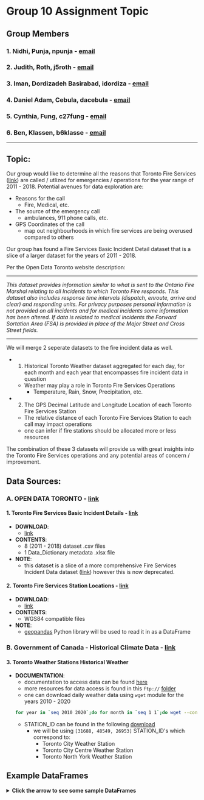 # Group 10 Assignment Topic

## Group Members

### 1. Nidhi, Punja, npunja - [email](npunja@uwaterloo.ca)
### 2. Judith, Roth, j5roth - [email](j5roth@uwaterloo.ca)
### 3. Iman, Dordizadeh Basirabad, idordiza - [email](idordiza@uwaterloo.ca)
### 4. Daniel Adam, Cebula, dacebula - [email](dacebula@uwaterloo.ca)
### 5. Cynthia, Fung, c27fung - [email](c27fung@uwaterloo.ca)
### 6. Ben, Klassen, b6klasse - [email](b6klasse@uwaterloo.ca)
___

## Topic:

Our group would like to determine all the reasons that Toronto Fire Services ([link](https://www.toronto.ca/fire-services)) are called / utlized for emergencies / operations for the year range of 2011 - 2018.  Potential avenues for data exploration are:
- Reasons for the call
    - Fire, Medical, etc.
- The source of the emergency call
    - ambulances, 911 phone calls, etc.
- GPS Coordinates of the call
    - map out neighbourhoods in which fire services are being overused compared to others

Our group has found a Fire Services Basic Incident Detail dataset that is a slice of a larger dataset for the years of 2011 - 2018.  

Per the Open Data Toronto website description:

<hr>
<quote>
    <em>
    This dataset provides information similar to what is sent to the Ontario Fire Marshal relating to all Incidents to which Toronto Fire responds. This dataset also includes response time intervals (dispatch, enroute, arrive and clear) and responding units. For privacy purposes personal information is not provided on all incidents and for medical incidents some information has been altered. If data is related to medical incidents the Forward Sortation Area (FSA) is provided in place of the Major Street and Cross Street fields.
    </em>
</quote>
<hr>

We will merge 2 seperate datasets to the fire incident data as well.
- 1. Historical Toronto Weather dataset aggregated for each day, for each month and each year that encompasses fire incident data in question
    - Weather may play a role in Toronto Fire Services Operations
        - Temperature, Rain, Snow, Precipitation, etc.
- 2. The GPS Decimal Latitude and Longitude Location of each Toronto Fire Services Station
    - The relative distance of each Toronto Fire Services Station to each call may impact operations
    - one can infer if fire stations should be allocated more or less resources

The combination of these 3 datasets will provide us with great insights into the Toronto Fire Services operations and any potential areas of concern / improvement.

## Data Sources:

### A. OPEN DATA TORONTO - [link]()

#### 1. Toronto Fire Services Basic Incident Details - [link](https://open.toronto.ca/dataset/fire-services-basic-incident-details/)
- **DOWNLOAD**:
    - [link](https://ckan0.cf.opendata.inter.prod-toronto.ca/download_resource/64038657-6437-4a97-b6f7-b4caf135249f)
- **CONTENTS**:
    - 8 (2011 - 2018) dataset .csv files
    - 1 Data_Dictionary metadata .xlsx file
- **NOTE**:
    - this dataset is a slice of a more comprehensive Fire Services Incident Data dataset ([link](https://open.toronto.ca/dataset/fire-services-incident-data/)) however this is now deprecated.

#### 2. Toronto Fire Services Station Locations - [link](https://open.toronto.ca/dataset/fire-station-locations/)
- **DOWNLOAD**:
    - [link](https://ckan0.cf.opendata.inter.prod-toronto.ca/download_resource/daf5e0ee-cff6-4661-b308-79f95c3881e9)
- **CONTENTS**:
    - WGS84 compatible files
- **NOTE**:
    - [geopandas](https://geopandas.readthedocs.io/en/latest/index.html) Python library will be used to read it in as a DataFrame

### B. Government of Canada - Historical Climate Data - [link](https://climate.weather.gc.ca/)

#### 3. Toronto Weather Stations Historical Weather
- **DOCUMENTATION**:
    - documentation to access data can be found [here](ftp://client_climate@ftp.tor.ec.gc.ca/Pub/Get_More_Data_Plus_de_donnees/Readme.txt)
    - more resources for data access is found in this `ftp://` [folder](ftp://client_climate@ftp.tor.ec.gc.ca/Pub/Get_More_Data_Plus_de_donnees/)
    - one can download daily weather data using `wget` module for the years 2010 - 2020
    ```bash
    for year in `seq 2010 2020`;do for month in `seq 1 1`;do wget --content-disposition "https://climate.weather.gc.ca/climate_data/bulk_data_e.html?format=csv&stationID=${STATION_ID}&Year=${year}&Month=${month}&Day=14&timeframe=2&submit= Download+Data" ;done;done
    ```
    - STATION_ID can be found in the following [download](ftp://client_climate@ftp.tor.ec.gc.ca/Pub/Get_More_Data_Plus_de_donnees/Station%20Inventory%20EN.csv)
        - we will be using ```[31688, 48549, 26953]``` STATION_ID's which correspond to:
            - Toronto City Weather Station
            - Toronto City Centre Weather Station
            - Toronto North York Weather Station

## Example DataFrames

<details>
<summary><strong>Click the arrow to see some sample DataFrames</summary></strong>

### 5 rows from the 2011 Toronto Fire Incidents Data (shape=(975175, 15))

|    | Incident Number   | Initial CAD Event Type            | Initial CAD Event Call Type   | Final Incident Type                                                                     |   Event Alarm Level | Call Source                           |   Incident Station Area |   Incident Ward |   LATITUDE |   Longitude | Intersection                       | TFS Alarm Time      | TFS Arrival Time    | Last TFS Unit Clear Time   |   Persons Rescued |
|---:|:------------------|:----------------------------------|:------------------------------|:----------------------------------------------------------------------------------------|--------------------:|:--------------------------------------|------------------------:|----------------:|-----------:|------------:|:-----------------------------------|:--------------------|:--------------------|:---------------------------|------------------:|
|  0 | F11000010         | Medical                           | Medical                       | 89 - Other Medical                                                                      |                   1 | 03 - From Ambulance                   |                     342 |               9 |    43.6791 |    -79.4618 | Silverthorn Ave / Turnberry Ave    | 2011-01-01 00:03:43 | 2011-01-01 00:10:02 | 2011-01-01 00:31:18        |                 0 |
|  1 | F11000011         | Medical                           | Carbon Monoxide               | 89 - Other Medical                                                                      |                   1 | 01 - 911                              |                     131 |              15 |    43.7263 |    -79.3964 | Lawrence Ave E / Mount Pleasant Rd | 2011-01-01 00:03:55 | 2011-01-01 00:09:02 | 2011-01-01 00:15:13        |                 0 |
|  2 | F11000012         | Medical                           | Medical                       | 89 - Other Medical                                                                      |                   1 | 03 - From Ambulance                   |                     324 |              14 |    43.6685 |    -79.3353 | Endean Ave / Jones Ave             | 2011-01-01 00:05:03 | 2011-01-01 00:09:34 | 2011-01-01 00:27:11        |                 0 |
|  3 | F11000013         | FIG - Fire - Grass/Rubbish        | Emergency Fire                | 03 - NO LOSS OUTDOOR fire (exc: Sus.arson,vandal,child playing,recycling or dump fires) |                   1 | 01 - 911                              |                     345 |               9 |    43.6571 |    -79.4343 | Dufferin St / Dufferin Park Ave    | 2011-01-01 00:04:46 | 2011-01-01 00:10:46 | 2011-01-01 00:20:39        |                 0 |
|  4 | F11000014         | FAHR - Alarm Highrise Residential | Emergency Fire                | 33 - Human - Malicious intent, prank                                                    |                   1 | 05 - Telephone from Monitoring Agency |                     142 |               7 |    43.7598 |    -79.5162 | Driftwood Ave / Wilmont Dr         | 2011-01-01 00:06:07 | 2011-01-01 00:11:03 | 2011-01-01 00:21:11        |                 0 |

### 5 rows from Toronto Fire Services Station Locations (shape=(84, 10))

|    | NAME             | ADDRESS             |      X |           Y |   LATITUDE |   LONGITUDE | WARD_NAME                  | MUN_NAME    |    OBJECTID | geometry                                    |
|---:|:-----------------|:--------------------|-------:|------------:|-----------:|------------:|:---------------------------|:------------|------------:|:--------------------------------------------|
|  0 | FIRE STATION 214 | 745 MEADOWVALE RD   | 331856 | 4.8503e+06  |    43.7942 |    -79.1636 | Scarborough East (44)      | Scarborough | 1.56757e+06 | POINT (-79.1636047829337 43.7942193852174)  |
|  1 | FIRE STATION 215 | 5318 LAWRENCE AVE E | 333114 | 4.84844e+06 |    43.7774 |    -79.1481 | Scarborough East (44)      | Scarborough | 2.25000e+06 | POINT (-79.1480690620369 43.777400552994)   |
|  2 | FIRE STATION 221 | 2575 EGLINTON AVE E | 324515 | 4.84368e+06 |    43.7348 |    -79.2551 | Scarborough Southwest (35) | Scarborough | 2.04886e+06 | POINT (-79.25506590336811 43.7347987485643) |
|  3 | FIRE STATION 222 | 755 WARDEN AVE      | 322181 | 4.84207e+06 |    43.7204 |    -79.2841 | Scarborough Southwest (35) | Scarborough | 2.44959e+06 | POINT (-79.28409383366279 43.7204080292081) |
|  4 | FIRE STATION 223 | 116 DORSET RD       | 326275 | 4.84248e+06 |    43.724  |    -79.2333 | Scarborough Southwest (36) | Scarborough | 2.17286e+06 | POINT (-79.2332642694298 43.7239653632118)  |

### 5 rows from Historical Toronto Weather Data (shape=(4018, 11))

|    |   Year |   Month |   Day |   Max Temp (°C) |   Min Temp (°C) |   Mean Temp (°C) |   Heat Deg Days (°C) |   Cool Deg Days (°C) |   Total Rain (mm) |   Total Precip (mm) |   Snow on Grnd (cm) |
|---:|-------:|--------:|------:|----------------:|----------------:|-----------------:|---------------------:|---------------------:|------------------:|--------------------:|--------------------:|
|  0 |   2010 |       1 |     1 |             1.9 |            -9.9 |             -4   |                 22   |                    0 |                 0 |                 1.3 |                   0 |
|  1 |   2010 |       1 |     2 |            -9.7 |           -16.5 |            -13.1 |                 31.1 |                    0 |                 0 |                 0   |                   0 |
|  2 |   2010 |       1 |     3 |            -9.3 |           -14.7 |            -12   |                 30   |                    0 |                 0 |                 2.3 |                   0 |
|  3 |   2010 |       1 |     4 |            -6.7 |           -12   |             -9.4 |                 27.4 |                    0 |                 0 |                 0   |                   0 |
|  4 |   2010 |       1 |     5 |            -3.6 |           -10.4 |             -7   |                 25   |                    0 |                 0 |                 2.9 |                   0 |

</details>
